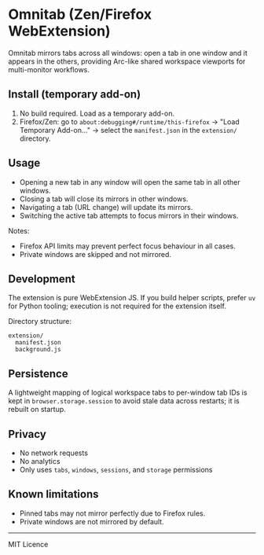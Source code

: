 # Omnitab (Zen/Firefox WebExtension)

Omnitab mirrors tabs across all windows: open a tab in one window and it appears in the others, providing Arc-like shared workspace viewports for multi-monitor workflows.

## Install (temporary add-on)

1. No build required. Load as a temporary add-on.
2. Firefox/Zen: go to `about:debugging#/runtime/this-firefox` → "Load Temporary Add-on..." → select the `manifest.json` in the `extension/` directory.

## Usage

- Opening a new tab in any window will open the same tab in all other windows.
- Closing a tab will close its mirrors in other windows.
- Navigating a tab (URL change) will update its mirrors.
- Switching the active tab attempts to focus mirrors in their windows.

Notes:
- Firefox API limits may prevent perfect focus behaviour in all cases.
- Private windows are skipped and not mirrored.

## Development

The extension is pure WebExtension JS. If you build helper scripts, prefer `uv` for Python tooling; execution is not required for the extension itself.

Directory structure:

```
extension/
  manifest.json
  background.js
```

## Persistence

A lightweight mapping of logical workspace tabs to per-window tab IDs is kept in `browser.storage.session` to avoid stale data across restarts; it is rebuilt on startup.

## Privacy

- No network requests
- No analytics
- Only uses `tabs`, `windows`, `sessions`, and `storage` permissions

## Known limitations

- Pinned tabs may not mirror perfectly due to Firefox rules.
- Private windows are not mirrored by default.

---

MIT Licence
